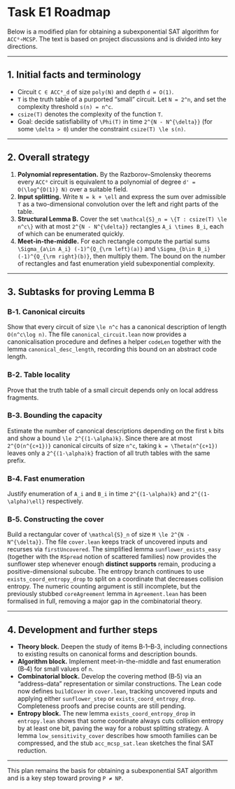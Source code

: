 # Task E1 Roadmap

Below is a modified plan for obtaining a subexponential SAT algorithm for `ACC⁰∘MCSP`. The text is based on project discussions and is divided into key directions.

---

## 1. Initial facts and terminology

* Circuit `C ∈ ACC⁰_d` of size `poly(N)` and depth `d = O(1)`.
* `T` is the truth table of a purported “small” circuit. Let `N = 2^n`, and set the complexity threshold `s(n) = n^c`.
* `csize(T)` denotes the complexity of the function `T`.
* Goal: decide satisfiability of `\Phi(T)` in time `2^{N - N^{\delta}}` (for some `\delta > 0`) under the constraint `csize(T) \le s(n)`.

---

## 2. Overall strategy

1. **Polynomial representation.** By the Razborov–Smolensky theorems every `ACC⁰` circuit is equivalent to a polynomial of degree `d' = O(\log^{O(1)} N)` over a suitable field.
2. **Input splitting.** Write `N = k + \ell` and express the sum over admissible `T` as a two-dimensional convolution over the left and right parts of the table.
3. **Structural Lemma B.** Cover the set `\mathcal{S}_n = \{T : csize(T) \le n^c\}` with at most `2^{N - N^{\delta}}` rectangles `A_i \times B_i`, each of which can be enumerated quickly.
4. **Meet-in-the-middle.** For each rectangle compute the partial sums `\Sigma_{a\in A_i} (-1)^{Q_{\rm left}(a)}` and `\Sigma_{b\in B_i} (-1)^{Q_{\rm right}(b)}`, then multiply them. The bound on the number of rectangles and fast enumeration yield subexponential complexity.

---

## 3. Subtasks for proving Lemma B

### B‑1. Canonical circuits
Show that every circuit of size `\le n^c` has a canonical description of length `O(n^c\log n)`.  The file `canonical_circuit.lean` now provides a canonicalisation procedure and defines a helper `codeLen` together with the lemma `canonical_desc_length`, recording this bound on an abstract code length.

### B‑2. Table locality
Prove that the truth table of a small circuit depends only on local address fragments.

### B‑3. Bounding the capacity
Estimate the number of canonical descriptions depending on the first `k` bits and show a bound `\le 2^{(1-\alpha)k}`.  Since there are at most `2^{O(n^{c+1})}` canonical circuits of size `n^c`, taking `k = \Theta(n^{c+1})` leaves only a `2^{(1-\alpha)k}` fraction of all truth tables with the same prefix.

### B‑4. Fast enumeration
Justify enumeration of `A_i` and `B_i` in time `2^{(1-\alpha)k}` and `2^{(1-\alpha)\ell}` respectively.

### B‑5. Constructing the cover
Build a rectangular cover of `\mathcal{S}_n` of size `M \le 2^{N - N^{\delta}}`.
The file `cover.lean` keeps track of uncovered inputs and recurses via
`firstUncovered`.  The simplified lemma `sunflower_exists_easy` (together
with the `RSpread` notion of scattered families) now provides the
sunflower step whenever enough **distinct supports** remain, producing a
positive-dimensional subcube.  The entropy branch continues to use
`exists_coord_entropy_drop` to split on a coordinate that decreases
collision entropy.  The numeric counting argument is still incomplete,
but the previously stubbed `coreAgreement` lemma in `Agreement.lean` has
been formalised in full, removing a major gap in the combinatorial
theory.

---

## 4. Development and further steps

* **Theory block.** Deepen the study of items B‑1–B‑3, including connections to existing results on canonical forms and description bounds.
* **Algorithm block.** Implement meet-in-the-middle and fast enumeration (B‑4) for small values of `n`.
* **Combinatorial block.** Develop the covering method (B‑5) via an “address–data” representation or similar constructions.
  The Lean code now defines `buildCover` in `cover.lean`, tracking uncovered inputs and applying either `sunflower_step` or `exists_coord_entropy_drop`.  Completeness proofs and precise counts are still pending.
* **Entropy block.**  The new lemma `exists_coord_entropy_drop` in `entropy.lean`
  shows that some coordinate always cuts collision entropy by at least one bit,
  paving the way for a robust splitting strategy.
  A lemma `low_sensitivity_cover` describes how smooth families can be compressed, and the stub `acc_mcsp_sat.lean` sketches the final SAT reduction.

---

This plan remains the basis for obtaining a subexponential SAT algorithm and is a key step toward proving `P ≠ NP`.
